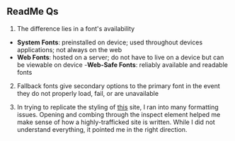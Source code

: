 ## ReadMe Qs
1. The difference lies in a font's availability
  - **System Fonts**: preinstalled on device; used throughout devices applications; not always on the web
  - **Web Fonts**: hosted on a server; do not have to live on a device but can be viewable on device
  -**Web-Safe Fonts**: reliably available and readable fonts


2.  Fallback fonts give secondary options to the primary font in the event they do not properly load, fail, or are unavailable

3. In trying to replicate the styling of [this](https://www.poetryfoundation.org/poems/43088/degrees-of-gray-in-philipsburg) site, I ran into many formatting issues. Opening and combing through the inspect element helped me make sense of how a highly-trafficked site is written. While I did not understand everything, it pointed me in the right direction.
